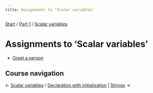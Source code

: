 ```yaml
---
title: Assignmnets to ‘Scalar variables’
---
```


[Start](../..) / [Part 1](../../part1) / [Scalar variables](..)

# Assignments to ‘Scalar variables’

* [Greet a person](greet-a-person)

## Course navigation

← [Scalar variables](..) / [Declaration with initialization](../declaration-with-initialization) | [Strings](../../strings) →
